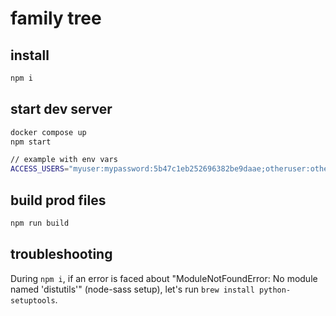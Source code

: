 # family tree

## install

```bash
npm i
```

## start dev server

```bash
docker compose up
npm start

// example with env vars
ACCESS_USERS="myuser:mypassword:5b47c1eb252696382be9daae;otheruser:otherpassword:" DB_URL="mongodb://localhost:27017" DB_NAME=familytree npm start
```

## build prod files

```bash
npm run build
```

## troubleshooting

During `npm i`, if an error is faced about "ModuleNotFoundError: No module named 'distutils'" (node-sass setup), let's run `brew install python-setuptools`.
